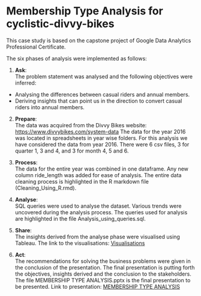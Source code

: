 # Membership Type Analysis for cyclistic-divvy-bikes

This case study is based on the capstone project of Google Data Analytics Professional Certificate.

The six phases of analysis were implemented as follows:

1. **Ask**:  
The problem statement was analysed and the following objectives were inferred: 
  * Analysing the differences between casual riders and annual members.
  * Deriving insights that can point us in the direction to convert casual riders into annual members.

2. **Prepare**:  
The data was acquired from the Divvy Bikes website: https://www.divvybikes.com/system-data
The data for the year 2016 was located in spreadsheets in year wise folders.
For this analysis we have considered the data from year 2016. There were 6 csv files, 3 for quarter 1, 3 and 4, and 3 for month 4, 5 and 6.

3. **Process**:  
The data for the entire year was combined in one dataframe. Any new column ride_length was added for ease of analysis. The entire data cleaning process is highlighted in the R markdown file (Cleaning_Using_R.rmd).

4. **Analyse**:  
SQL queries were used to analyse the dataset. Various trends were uncovered during the analysis process. The queries used for analysis are highlighted in the file Analysis_using_queries.sql.

5. **Share**:  
The insights derived from the analyse phase were visualised using Tableau. The link to the visualisations:
[Visualisations](https://public.tableau.com/views/MembershipTypeAnalysisforcyclistic-divvy-bikes/AVERAGERIDELENGTHVSWEEKDAY?:language=en-US&:display_count=n&:origin=viz_share_link)

6. **Act**:  
The recommendations for solving the business problems were given in the conclusion of the presentation. The final presentation is putting forth the objectives, insights derived and the conclusion to the stakeholders.
The file MEMBERSHIP TYPE ANALYSIS.pptx is the final presentation to be presented. Link to presentation: [MEMBERSHIP TYPE ANALYSIS](https://docs.google.com/presentation/d/1BYjNJB5YR3TvhAHAK2GVhXao26APqwbeKqcKyjDx4s8/edit?usp=sharing)

